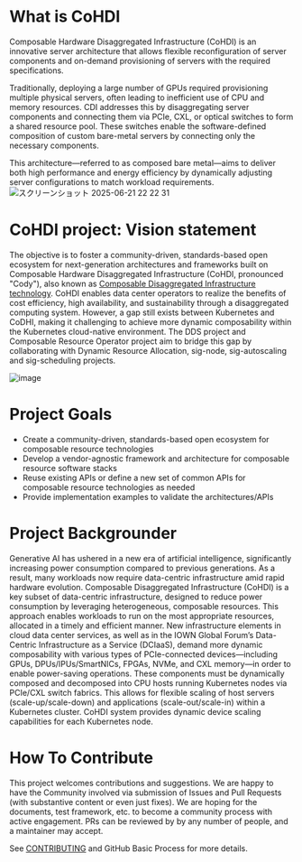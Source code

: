 # What is CoHDI
Composable Hardware Disaggregated Infrastructure (CoHDI) is an innovative server architecture that allows flexible reconfiguration of server components and on-demand provisioning of servers with the required specifications.

Traditionally, deploying a large number of GPUs required provisioning multiple physical servers, often leading to inefficient use of CPU and memory resources. CDI addresses this by disaggregating server components and connecting them via PCIe, CXL, or optical switches to form a shared resource pool. These switches enable the software-defined composition of custom bare-metal servers by connecting only the necessary components.

This architecture—referred to as composed bare metal—aims to deliver both high performance and energy efficiency by dynamically adjusting server configurations to match workload requirements.
![スクリーンショット 2025-06-21 22 22 31](https://github.com/user-attachments/assets/cecb3c05-409d-49a9-8ab0-b75ca0590cb3)

# CoHDI project: Vision statement

The objective is to foster a community-driven, standards-based open ecosystem for next-generation architectures and frameworks built on Composable Hardware Disaggregated Infrastructure (CoHDI, pronounced "Cody"), also known as [Composable Disaggregated Infrastructure technology](https://github.com/InfraDDS/README.md/blob/main/SPEC.md).
CoHDI enables data center operators to realize the benefits of cost efficiency, high availability, and sustainability through a disaggregated computing system. 
However, a gap still exists between Kubernetes and CoDHI, making it challenging to achieve more dynamic composability within the Kubernetes cloud-native environment. 
The DDS project and Composable Resource Operator project aim to bridge this gap by collaborating with Dynamic Resource Allocation, sig-node, sig-autoscaling and sig-scheduling projects.

![image](https://github.com/user-attachments/assets/b74707a8-5a48-46c8-93fe-945f9df13646)

# Project Goals
- Create a community-driven, standards-based open ecosystem for composable resource technologies
- Develop a vendor-agnostic framework and architecture for composable resource software stacks
- Reuse existing APIs or define a new set of common APIs for composable resource technologies as needed
- Provide implementation examples to validate the architectures/APIs

# Project Backgrounder
Generative AI has ushered in a new era of artificial intelligence, significantly increasing power consumption compared to previous generations. As a result, many workloads now require data-centric infrastructure amid rapid hardware evolution.
Composable Disaggregated Infrastructure (CoHDI) is a key subset of data-centric infrastructure, designed to reduce power consumption by leveraging heterogeneous, composable resources. This approach enables workloads to run on the most appropriate resources, allocated in a timely and efficient manner.
New infrastructure elements in cloud data center services, as well as in the IOWN Global Forum’s Data-Centric Infrastructure as a Service (DCIaaS), demand more dynamic composability with various types of PCIe-connected devices—including GPUs, DPUs/IPUs/SmartNICs, FPGAs, NVMe, and CXL memory—in order to enable power-saving operations.
These components must be dynamically composed and decomposed into CPU hosts running Kubernetes nodes via PCIe/CXL switch fabrics. This allows for flexible scaling of host servers (scale-up/scale-down) and applications (scale-out/scale-in) within a Kubernetes cluster.
CoHDI system provides dynamic device scaling capabilities for each Kubernetes node.

# How To Contribute
This project welcomes contributions and suggestions. We are happy to have the Community involved via submission of Issues and Pull Requests (with substantive content or even just fixes). We are hoping for the documents, test framework, etc. to become a community process with active engagement. PRs can be reviewed by by any number of people, and a maintainer may accept.

See [CONTRIBUTING](https://github.com/InfraDDS/composable-dra-driver/blob/main/CONTRIBUTING.md) and GitHub Basic Process for more details.
